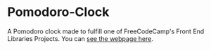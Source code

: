 # Pomodoro-Clock
A Pomodoro clock made to fulfill one of FreeCodeCamp's Front End Libraries Projects. You can [see the webpage here](https://jonnycomes.github.io/Pomodoro-Clock/).
